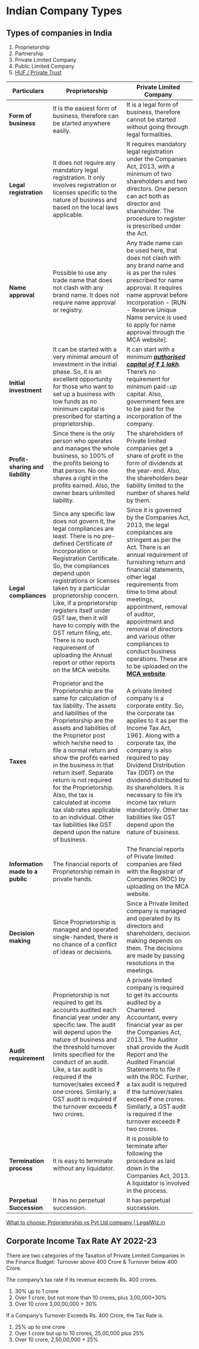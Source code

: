 # Indian Company Types

## Types of companies in India

1. Proprietorship
2. Partnership
3. Private Limited Company
4. Public Limited Company
5. [HUF / Private Trust](economics/taxation/huf-private-trust.md)

| **Particulars** | **Proprietorship** | **Private Limited Company** |
|---|---|---|
| **Form of business** | It is the easiest form of business, therefore can be started anywhere easily. | It is a legal form of business, therefore cannot be started without going through legal formalities. |
| **Legal registration** | It does not require any mandatory legal registration. It only involves registration or licenses specific to the nature of business and based on the local laws applicable. | It requires mandatory legal registration under the Companies Act, 2013, with a minimum of two shareholders and two directors. One person can act both as director and shareholder. The procedure to register is prescribed under the Act. |
| **Name approval** | Possible to use any trade name that does not clash with any brand name. It does not require name approval or registry. | Any trade name can be used here, that does not clash with any brand name and is as per the rules prescribed for name approval. It requires name approval before incorporation - [RUN - Reserve Unique Name service is used to apply for name approval through the MCA website]. |
| **Initial investment** | It can be started with a very minimal amount of investment in the initial phase. So, it is an excellent opportunity for those who want to set up a business with low funds as no minimum capital is prescribed for starting a proprietorship. | It can start with a minimum [**_authorised capital of ₹ 1 lakh_**](https://www.legalwiz.in/blog/capital-required-to-register-pvt-company). There’s no requirement for minimum paid-up capital.  Also, government fees are to be paid for the incorporation of the company. |
| **Profit-sharing and liability** | Since there is the only person who operates and manages the whole business, so 100% of the profits belong to that person. No one shares a right in the profits earned. Also, the owner bears unlimited liability. | The shareholders of Private limited companies get a share of profit in the form of dividends at the year-end. Also, the shareholders bear liability limited to the number of shares held by them. |
| **Legal compliances** | Since any specific law does not govern it, the legal compliances are least. There is no pre-defined Certificate of Incorporation or Registration Certificate. So, the compliances depend upon registrations or licenses taken by a particular proprietorship concern. Like, if a proprietorship registers itself under GST law, then it will have to comply with the GST return filing, etc. There is no such requirement of uploading the Annual report or other reports on the MCA website. | Since it is governed by the Companies Act, 2013, the legal compliances are stringent as per the Act. There is an annual requirement of furnishing return and financial statements, other legal requirements from time to time about meetings, appointment, removal of auditor, appointment and removal of directors and various other compliances to conduct business operations. These are to be uploaded on the [**MCA website**](http://www.mca.gov.in/). |
| **Taxes** | Proprietor and the Proprietorship are the same for calculation of tax liability. The assets and liabilities of the Proprietorship are the assets and liabilities of the Proprietor post which he/she need to file a normal return and show the profits earned in the business in that return itself. Separate return is not required for the Proprietorship. Also, the tax is calculated at income tax slab rates applicable to an individual. Other tax liabilities like GST depend upon the nature of business. | A private limited company is a corporate entity. So, the corporate tax applies to it as per the Income Tax Act, 1961. Along with a corporate tax, the company is also required to pay Dividend Distribution Tax (DDT) on the dividend distributed to its shareholders. It is necessary to file it’s income tax return mandatorily. Other tax liabilities like GST depend upon the nature of business. |
| **Information made to a public** | The financial reports of Proprietorship remain in private hands. | The financial reports of Private limited companies are filed with the Registrar of Companies (ROC) by uploading on the MCA website. |
| **Decision making** | Since Proprietorship is managed and operated single-handed, there is no chance of a conflict of ideas or decisions. | Since a Private limited company is managed and operated by its directors and shareholders, decision making depends on them. The decisions are made by passing resolutions in the meetings. |
| **Audit requirement** | Proprietorship is not required to get its accounts audited each financial year under any specific law. The audit will depend upon the nature of business and the threshold turnover limits specified for the conduct of an audit. Like, a tax audit is required if the turnover/sales exceed ₹ one crores. Similarly, a GST audit is required if the turnover exceeds ₹ two crores. | A private limited company is required to get its accounts audited by a Chartered Accountant, every financial year as per the Companies Act, 2013. The Auditor shall provide the Audit Report and the Audited Financial Statements to file it with the ROC. Further, a tax audit is required if the turnover/sales exceed ₹ one crores. Similarly, a GST audit is required if the turnover exceeds ₹ two crores. |
| **Termination process** | It is easy to terminate without any liquidator. | It is possible to terminate after following the procedure as laid down in the Companies Act, 2013. A liquidator is involved in the process. |
| **Perpetual Succession** | It has no perpetual succession. | It has perpetual succession. |

[What to choose: Proprietorship vs Pvt Ltd company | LegalWiz.in](https://www.legalwiz.in/blog/what-to-choose-proprietorship-or-private-limited-company)

## Corporate Income Tax Rate AY 2022-23

There are two categories of the Taxation of Private Limited Companies in the Finance Budget: Turnover above 400 Crore & Turnover below 400 Crore.

The company’s tax rate if its revenue exceeds Rs. 400 crores.

1. 30% up to 1 crore
2. Over 1 crore, but not more than 10 crores, plus 3,00,000+30%
3. Over 10 crore 3,00,00,000 + 30%

If a Company’s Turnover Exceeds Rs. 400 Crore, the Tax Rate is.

1. 25% up to one crore
2. Over 1 crore but up to 10 crores, 25,00,000 plus 25%
3. Over 10 crore, 2,50,00,000 + 25%
